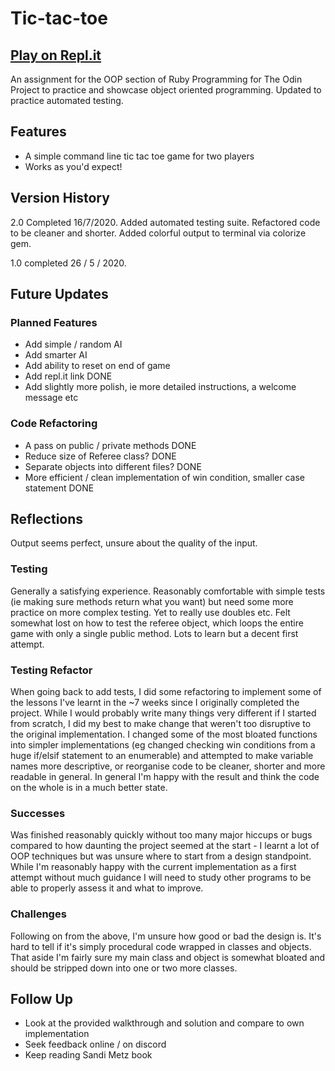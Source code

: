 # Tic-tac-toe

## [Play on Repl.it](https://repl.it/@HappyFrog/tic-tac-toe#bin/main.rb)

An assignment for the OOP section of Ruby Programming for The Odin Project to practice and showcase object oriented programming.
Updated to practice automated testing.

## Features

* A simple command line tic tac toe game for two players
* Works as you'd expect!

## Version History

2.0 Completed 16/7/2020. Added automated testing suite. Refactored code to be cleaner and shorter. Added colorful output to terminal via colorize gem.

1.0 completed 26 / 5 / 2020.

## Future Updates

### Planned Features

* Add simple / random AI
* Add smarter AI
* Add ability to reset on end of game
* Add repl.it link DONE
* Add slightly more polish, ie more detailed instructions, a welcome message etc

### Code Refactoring

* A pass on public / private methods DONE
* Reduce size of Referee class? DONE
* Separate objects into different files? DONE
* More efficient / clean implementation of win condition, smaller case statement DONE

## Reflections

Output seems perfect, unsure about the quality of the input.

### Testing

Generally a satisfying experience. Reasonably comfortable with simple tests (ie making sure methods return what you want) but need some more practice on more complex testing. Yet to really use doubles etc. Felt somewhat lost on how to test the referee object, which loops the entire game with only a single public method.
Lots to learn but a decent first attempt.

### Testing Refactor

When going back to add tests, I did some refactoring to implement some of the lessons I've learnt in the ~7 weeks since I originally completed the project.
While I would probably write many things very different if I started from scratch, I did my best to make change that weren't too disruptive to the original implementation. I changed some of the most bloated functions into simpler implementations (eg changed checking win conditions from a huge if/elsif statement to an enumerable) and attempted to make variable names more descriptive, or reorganise code to be cleaner, shorter and more readable in general. In general I'm happy with the result and think the code on the whole is in a much better state.

### Successes

Was finished reasonably quickly without too many major hiccups or bugs compared to how daunting the project seemed at the start - I learnt a lot of OOP techniques but was unsure where to start from a design standpoint. While I'm reasonably happy with the current implementation as a first attempt without much guidance I will need to study other programs to be able to properly assess it and what to improve.

### Challenges

Following on from the above, I'm unsure how good or bad the design is. It's hard to tell if it's simply procedural code wrapped in classes and objects. That aside I'm fairly sure my main class and object is somewhat bloated and should be stripped down into one or two more classes.

## Follow Up

* Look at the provided walkthrough and solution and compare to own implementation
* Seek feedback online / on discord
* Keep reading Sandi Metz book
